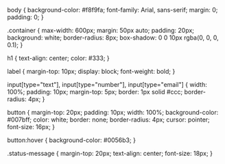 body {
    background-color: #f8f9fa;
    font-family: Arial, sans-serif;
    margin: 0;
    padding: 0;
}

.container {
    max-width: 600px;
    margin: 50px auto;
    padding: 20px;
    background: white;
    border-radius: 8px;
    box-shadow: 0 0 10px rgba(0, 0, 0, 0.1);
}

h1 {
    text-align: center;
    color: #333;
}

label {
    margin-top: 10px;
    display: block;
    font-weight: bold;
}

input[type="text"],
input[type="number"],
input[type="email"] {
    width: 100%;
    padding: 10px;
    margin-top: 5px;
    border: 1px solid #ccc;
    border-radius: 4px;
}

button {
    margin-top: 20px;
    padding: 10px;
    width: 100%;
    background-color: #007bff;
    color: white;
    border: none;
    border-radius: 4px;
    cursor: pointer;
    font-size: 16px;
}

button:hover {
    background-color: #0056b3;
}

.status-message {
    margin-top: 20px;
    text-align: center;
    font-size: 18px;
}
